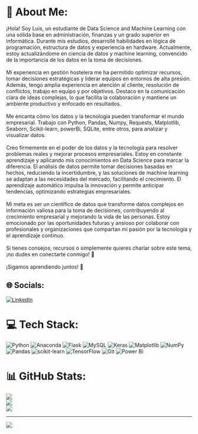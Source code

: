 # 💫 About Me:
¡Hola! Soy Luis, un estudiante de Data Science and Machine Learning con una sólida base en administración, finanzas y un grado superior en informática. Durante mis estudios, desarrollé habilidades en lógica de programación, estructura de datos y experiencia en hardware. Actualmente, estoy actualizándome en ciencia de datos y machine learning, convencido de la importancia de los datos en la toma de decisiones.<br><br>Mi experiencia en gestión hostelera me ha permitido optimizar recursos, tomar decisiones estratégicas y liderar equipos en entornos de alta presión. Además, tengo amplia experiencia en atención al cliente, resolución de conflictos, trabajo en equipo y por objetivos. Destaco en la comunicación clara de ideas complejas, lo que facilita la colaboración y mantiene un ambiente productivo y enfocado en resultados.<br><br>Me encanta cómo los datos y la tecnología pueden transformar el mundo empresarial. Trabajo con Python, Pandas, Numpy, Requests, Matplotlib, Seaborn, Scikit-learn,  powerBi, SQLite, entre otros, para analizar y visualizar datos. <br><br>Creo firmemente en el poder de los datos y la tecnología para resolver problemas reales y mejorar procesos empresariales. Estoy en constante aprendizaje y aplicando mis conocimientos en Data Science para marcar la diferencia. El análisis de datos permite tomar decisiones basadas en hechos, reduciendo la incertidumbre, y las soluciones de machine learning se adaptan a las necesidades del mercado, facilitando el crecimiento. El aprendizaje automático impulsa la innovación y permite anticipar tendencias, optimizando estrategias empresariales. <br><br>Mi meta es ser un científico de datos que transforme datos complejos en información valiosa para la toma de decisiones, contribuyendo al crecimiento empresarial y mejorando la vida de las personas. Estoy emocionado por las oportunidades futuras y ansioso por colaborar con profesionales y organizaciones que compartan mi pasión por la tecnología y el aprendizaje continuo.<br><br>Si tienes consejos, recursos o simplemente quieres charlar sobre este tema, ¡no dudes en conectarte conmigo! 🤝<br><br>¡Sigamos aprendiendo juntos! 🚀


## 🌐 Socials:
[![LinkedIn](https://img.shields.io/badge/LinkedIn-%230077B5.svg?logo=linkedin&logoColor=white)](https://linkedin.com/in/https://www.linkedin.com/in/luis-eduardo-garcia-blanco-148662197/) 

# 💻 Tech Stack:
![Python](https://img.shields.io/badge/python-3670A0?style=for-the-badge&logo=python&logoColor=ffdd54) ![Anaconda](https://img.shields.io/badge/Anaconda-%2344A833.svg?style=for-the-badge&logo=anaconda&logoColor=white) ![Flask](https://img.shields.io/badge/flask-%23000.svg?style=for-the-badge&logo=flask&logoColor=white) ![MySQL](https://img.shields.io/badge/mysql-4479A1.svg?style=for-the-badge&logo=mysql&logoColor=white) ![Keras](https://img.shields.io/badge/Keras-%23D00000.svg?style=for-the-badge&logo=Keras&logoColor=white) ![Matplotlib](https://img.shields.io/badge/Matplotlib-%23ffffff.svg?style=for-the-badge&logo=Matplotlib&logoColor=black) ![NumPy](https://img.shields.io/badge/numpy-%23013243.svg?style=for-the-badge&logo=numpy&logoColor=white) ![Pandas](https://img.shields.io/badge/pandas-%23150458.svg?style=for-the-badge&logo=pandas&logoColor=white) ![scikit-learn](https://img.shields.io/badge/scikit--learn-%23F7931E.svg?style=for-the-badge&logo=scikit-learn&logoColor=white) ![TensorFlow](https://img.shields.io/badge/TensorFlow-%23FF6F00.svg?style=for-the-badge&logo=TensorFlow&logoColor=white) ![Git](https://img.shields.io/badge/git-%23F05033.svg?style=for-the-badge&logo=git&logoColor=white) ![Power Bi](https://img.shields.io/badge/power_bi-F2C811?style=for-the-badge&logo=powerbi&logoColor=black)
# 📊 GitHub Stats:
![](https://github-readme-stats.vercel.app/api?username=LuisEduGarcia&theme=shadow_blue&hide_border=false&include_all_commits=true&count_private=true)<br/>
![](https://github-readme-streak-stats.herokuapp.com/?user=LuisEduGarcia&theme=shadow_blue&hide_border=false)<br/>
![](https://github-readme-stats.vercel.app/api/top-langs/?username=LuisEduGarcia&theme=shadow_blue&hide_border=false&include_all_commits=true&count_private=true&layout=compact)

---
[![](https://visitcount.itsvg.in/api?id=LuisEduGarcia&icon=0&color=1)](https://visitcount.itsvg.in)

<!-- Proudly created with GPRM ( https://gprm.itsvg.in ) -->
